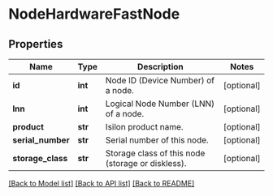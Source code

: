 # NodeHardwareFastNode

## Properties
Name | Type | Description | Notes
------------ | ------------- | ------------- | -------------
**id** | **int** | Node ID (Device Number) of a node. | [optional] 
**lnn** | **int** | Logical Node Number (LNN) of a node. | [optional] 
**product** | **str** | Isilon product name. | [optional] 
**serial_number** | **str** | Serial number of this node. | [optional] 
**storage_class** | **str** | Storage class of this node (storage or diskless). | [optional] 

[[Back to Model list]](../README.md#documentation-for-models) [[Back to API list]](../README.md#documentation-for-api-endpoints) [[Back to README]](../README.md)


